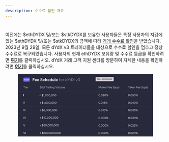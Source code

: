 ```yaml
---
description: 수수료 할인 개요
---
```


#

이전에는 $ethDYDX 및/또는 $stkDYDX를 보유한 사용자들은 특정 사용자의 지갑에 있는 $ethDYDX 및/또는 $stkDYDX의 금액에 따라 [거래 수수료 할인](https://dydx.exchange/blog/v3-updated-fee-schedule)을 받았습니다. 2023년 9월 29일, 모든 dYdX v3 트레이더들을 대상으로 수수료 할인을 멈추고 정상 수수료로 복구되었습니다. 사용자의 현재 ethDYDX 보유량 및 수수료 등급을 확인하려면 [**여기**](https://trade.dydx.exchange/portfolio/fees)를 클릭하십시오. dYdX 거래 고객 지원 센터를 방문하여 자세한 내용을 확인하려면 [**여기**](https://help.dydx.exchange/en/articles/4798040-perpetual-trade-fees)를 클릭하십시오.

<figure><img src="../.gitbook/assets/Screenshot 2023-10-05 at 09.39.07.png" alt=""><figcaption></figcaption></figure>

